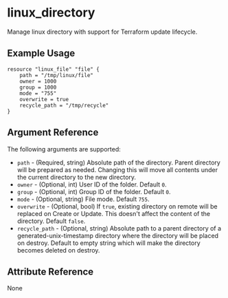 # linux_directory

Manage linux directory with support for Terraform update lifecycle.

## Example Usage

```hcl
resource "linux_file" "file" {
    path = "/tmp/linux/file"
    owner = 1000
    group = 1000
    mode = "755"
    overwrite = true
    recycle_path = "/tmp/recycle"
}
```

## Argument Reference

The following arguments are supported:

- `path` - (Required, string) Absolute path of the directory. Parent directory will be prepared as needed. Changing this will move all contents under the current directory to the new directory.
- `owner` - (Optional, int) User ID of the folder. Default `0`.
- `group` - (Optional, int) Group ID of the folder. Default `0`.
- `mode` - (Optional, string) File mode. Default `755`.
- `overwrite` - (Optional, bool) If `true`, existing directory on remote will be replaced on Create or Update. This doesn't affect the content of the directory. Default `false`.
- `recycle_path` - (Optional, string) Absolute path to a parent directory of a generated-unix-timestamp directory where the directory will be placed on destroy. Default to empty string which will make the directory becomes deleted on destroy.

## Attribute Reference

None

